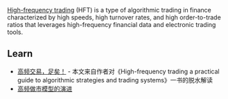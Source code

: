 [High-frequency trading](https://en.wikipedia.org/wiki/High-frequency_trading) (HFT) is a type of algorithmic trading in finance characterized by high speeds, high turnover rates, and high order-to-trade ratios that leverages high-frequency financial data and electronic trading tools.



## Learn
- [高频交易，足矣！](https://mp.weixin.qq.com/s/fRhgKDWW3TigoPuLRF8Kjg) - 本文来自作者对《High-frequency trading a practical guide to algorithmic strategies and trading systems》一书的脱水解读
- [高频做市模型的演进](https://mp.weixin.qq.com/s/FxbEI5O3hPGGc5aSWXpH4g)
